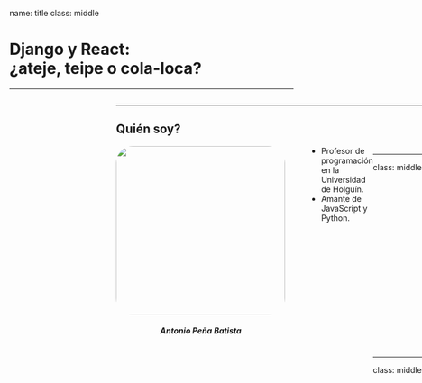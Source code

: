 name: title
class: middle

# Django y React:<br> ¿ateje, teipe o cola-loca?

<hr/>

<div style="display: flex;grid-auto-flow: column;align-items: center;">
    <img 
        style="width:95px;border-radius:50%;opacity: 0.8;margin-right: 15px;" 
        src="images/pyPizza.jpg"/>
    <h2 style="margin:0px;">Python Pizza Holguín</h2>
<div>

---

## Quién soy?

<div style="display:flex">
    <div>
        <img class="shadow" src="images/I.jpg" style="width:300px;border-radius:10%">
        <h5 style="text-align:center">Antonio Peña Batista</h5> 
    </div>
    <ul style="margin:0px 0px 0px 40px">
        <li>
            Profesor de programación en la Universidad de Holguín.
        </li>
        <li>
            Amante de JavaScript y Python.
        </li>
    </ul>
<div>

---

class: middle

<div style="display:grid;grid-template-columns:2fr 1fr 2fr;justify-items:center; align-items:center">
    <img style="width:300px" src="images/django_logo.png">
    <p style="font-size:5rem;margin:0px;position:relative;top:-20px">
        +
    </p>
    <div style="display:flex; flex-direction:column; align-items:center">
    <img style="width:200px" src="data:image/svg+xml;base64,PHN2ZyB4bWxucz0iaHR0cDovL3d3dy53My5vcmcvMjAwMC9zdmciIHZpZXdCb3g9Ii0xMS41IC0xMC4yMzE3NCAyMyAyMC40NjM0OCI+CiAgPHRpdGxlPlJlYWN0IExvZ288L3RpdGxlPgogIDxjaXJjbGUgY3g9IjAiIGN5PSIwIiByPSIyLjA1IiBmaWxsPSIjNjFkYWZiIi8+CiAgPGcgc3Ryb2tlPSIjNjFkYWZiIiBzdHJva2Utd2lkdGg9IjEiIGZpbGw9Im5vbmUiPgogICAgPGVsbGlwc2Ugcng9IjExIiByeT0iNC4yIi8+CiAgICA8ZWxsaXBzZSByeD0iMTEiIHJ5PSI0LjIiIHRyYW5zZm9ybT0icm90YXRlKDYwKSIvPgogICAgPGVsbGlwc2Ugcng9IjExIiByeT0iNC4yIiB0cmFuc2Zvcm09InJvdGF0ZSgxMjApIi8+CiAgPC9nPgo8L3N2Zz4K"/>
    <span style="font-size:3rem">React</span> 
    </div>
</div>

---

class: middle

<div style="display:grid;grid-template-columns:2fr 1fr 2fr;justify-items:center; align-items:center">
    <img style="width:300px" src="images/django_logo.png">
    <p style="font-size:5rem;margin:0px;position:relative;top:-20px">
        +
    </p>
    <div style="display:flex; flex-direction:column; align-items:center; position: relative; top:30px">
    <img style="width:150px" src="data:image/svg+xml;base64,PHN2ZyB4bWxucz0iaHR0cDovL3d3dy53My5vcmcvMjAwMC9zdmciIHZpZXdCb3g9Ii0xMS41IC0xMC4yMzE3NCAyMyAyMC40NjM0OCI+CiAgPHRpdGxlPlJlYWN0IExvZ288L3RpdGxlPgogIDxjaXJjbGUgY3g9IjAiIGN5PSIwIiByPSIyLjA1IiBmaWxsPSIjNjFkYWZiIi8+CiAgPGcgc3Ryb2tlPSIjNjFkYWZiIiBzdHJva2Utd2lkdGg9IjEiIGZpbGw9Im5vbmUiPgogICAgPGVsbGlwc2Ugcng9IjExIiByeT0iNC4yIi8+CiAgICA8ZWxsaXBzZSByeD0iMTEiIHJ5PSI0LjIiIHRyYW5zZm9ybT0icm90YXRlKDYwKSIvPgogICAgPGVsbGlwc2Ugcng9IjExIiByeT0iNC4yIiB0cmFuc2Zvcm09InJvdGF0ZSgxMjApIi8+CiAgPC9nPgo8L3N2Zz4K"/>
    <span style="font-size:2rem">React</span> 
    <div style="margin:50px;display:flex;flex-direction:column;align-items:center"> 
        <img style="width:150px;" src="images/webpack.svg">
        <span style="font-size:2rem">Webpack</span> 
    <div>
    </div>
</div>
---

class: middle

<div style="display:grid;grid-template-columns:2fr 1fr 2fr;justify-items:center; align-items:center">
    <img style="width:300px" src="images/django_logo.png">
    <p style="font-size:5rem;margin:0px;position:relative;top:-20px">
        +
    </p>
    <div style="display:flex; flex-direction:column; align-items:center; position: relative; top:30px">
    <img style="width:150px" src="data:image/svg+xml;base64,PHN2ZyB4bWxucz0iaHR0cDovL3d3dy53My5vcmcvMjAwMC9zdmciIHZpZXdCb3g9Ii0xMS41IC0xMC4yMzE3NCAyMyAyMC40NjM0OCI+CiAgPHRpdGxlPlJlYWN0IExvZ288L3RpdGxlPgogIDxjaXJjbGUgY3g9IjAiIGN5PSIwIiByPSIyLjA1IiBmaWxsPSIjNjFkYWZiIi8+CiAgPGcgc3Ryb2tlPSIjNjFkYWZiIiBzdHJva2Utd2lkdGg9IjEiIGZpbGw9Im5vbmUiPgogICAgPGVsbGlwc2Ugcng9IjExIiByeT0iNC4yIi8+CiAgICA8ZWxsaXBzZSByeD0iMTEiIHJ5PSI0LjIiIHRyYW5zZm9ybT0icm90YXRlKDYwKSIvPgogICAgPGVsbGlwc2Ugcng9IjExIiByeT0iNC4yIiB0cmFuc2Zvcm09InJvdGF0ZSgxMjApIi8+CiAgPC9nPgo8L3N2Zz4K"/>
    <span style="font-size:2rem">React</span> 
    <div style="margin-top:20px;display:flex;flex-direction:column;align-items:center"> 
        <img style="width:150px;" src="images/webpack.svg">
        <span style="font-size:2rem">Webpack</span> 
    <div>
    <img style="width:200px;margin-top:50px" src="images/babel.svg">
    </div>
</div>

---

class: middle

<h1>
    ¿Qué opciones tengo para <b style="color:var(--primary-color)">pegar</b> estas dos herramientas?
</h1>

---

## Opción #1

.center[![ateje1](images/ateje1.jpg)]
.center[El .red[ateje!]]

---

## API REST

<div style="display:grid;grid-auto-flow:column;justify-items:center; align-items:center">
    <img style="width:350px" src="images/django_rest.png">
    <p style="font-size:5rem; opacity: 0">
        +
    </p>
    <div style="display:flex; flex-direction:column; align-items:center; opacity: 0">
        <img  style="width:300px" src="images/cra.svg"/>
        Create React App
    </div>
</div>

---

## API REST + SPA

<div style="display:grid;grid-auto-flow:column;justify-items:center; align-items:center">
    <img style="width:350px" src="images/django_rest.png">
    <p style="font-size:5rem">
        +
    </p>
    <div style="display:flex; flex-direction:column; align-items:center">
        <img style="width:300px" src="images/cra.svg"/>
        Create React App
    </div>
</div>

---

class: middle center

## 📣 Atención!!!

### ¡No olvides configurar el Intercambio de Recursos de Origen Cruzado([CORS](https://developer.mozilla.org/es/docs/Web/HTTP/Access_control_CORS)) en tú servidor!

---

[django-cors-headers](https://github.com/adamchainz/django-cors-headers)

```python
    # settings.py
    
    INSTALLED_APP = [
        ...
        'corsheaders',
    ]

    MIDDLEWARE = [
        ...
        'corsheaders.middleware.CorsMiddleware',
    ]

    # 📢 Solo en modo DEV
    CORS_ORIGIN_ALLOW_ALL = True

```

---

## Problemas con el "Ateje"

---

## Problemas con el "Ateje"

.box[😥 El modelo de negocio puede no admitir una SPA <img style="width:50px; position:relative;top: 12px;" src="images/cra.svg"/>]

---

## Opción #2

.center[![tape](images/tape.webp)]
.center[El .red[teipe!]]

---

class: middle center

<img style="width:550px;padding:20px" src="images/big-webpack.svg">

---

class: middle center

<img style="width:550px;padding:20px" src="images/big-webpack.svg">

<h2 style="margin:0px"> Pero configurandolo desde 0 😎</h2>

---

```javascript
    // webpack.config.js

    const webpack = require("webpack");
    const path = require("path");

    module.exports = (env) => {
        return {
            entry: {
                index: "./src/index.js",
            },
            output: {
                path: path.resolve("./dist"),
                filename: "bundle.js",
            },
        };
    };
```

---

```HTML+Django
    {% raw %}
    <!-- template.html -->

    <!-- {% load static i18n %} -->
    <!DOCTYPE html>
    <html lang="en">
        <head>
            <meta charset="UTF-8" />
            <title>Hola mundo</title>
        </head>
        <body>
            ....
            <script src="{% static 'bundle.js' %}"></script>
        </body>
    </html>
    {% endraw %}>
```

---

## Problemas con el "Teipe"

---

## Problemas con el "Teipe"

### En modo desarrollo

---

## Problemas con el "Teipe"

### En modo desarrollo

<img src="images/network.png">

---

## Problemas con el "Teipe"

### En modo desarrollo

<img src="images/network.png">

### En modo producción

---

## Problemas con el "Teipe"

### En modo desarrollo

<img src="images/network.png">

### En modo producción

### 💥💥💥

---

## Opción #3

<img style="width:600px;position:relative;top:-20px;left:150px" src="images/cola-loka.jpg">

---

class: middle center

<a style="font-size:2.5rem" href="https://github.com/jazzband/django-webpack-loader">django-webpack-loader</a>

---

```javascript
    // webpack.config.js

    var path = require("path");
    var webpack = require("webpack");
    var BundleTracker = require("webpack-bundle-tracker");

    module.exports = {
        entry: "./index.js",
        output: {
            path: path.resolve("./bundles/"),
            filename: "[name]-[hash].js",
        },

        plugins: [new BundleTracker({ filename: "./webpack-stats.json" })],
    };
```

---

```python
    # settings.py

    INSTALLED_APP = [
        ...
        'webpack_loader',
    ]

```

---

```HTML+Django
    <!-- template.html -->
    {% load render_bundle from webpack_loader %}
    <html>
        <head>
            {% render_bundle 'main' 'css' %}
        </head>
        <body>
            ....
            {% render_bundle 'main' 'js' %}
        </body>
    </head>
    {% endraw %}
```

---
# Alternativas

- [Django Manifest Loader](https://github.com/shonin/django-manifest-loader)

---

layout: false

## ¿Dónde me puedes encontrar?

|         |                                                        |
| ------- | ------------------------------------------------------ |
| Twitter | [@apenab1995](https://twitter.com/apenab1995)          |
| GitHub  | [github.com/apenab1995](https://github.com/apenab1995) |
| Email   | [apenab1995@gmail.com](mailto:apenab1995@gmail.com)    |

---

template: title
